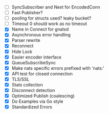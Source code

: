 
- [ ] SyncSubscriber and Next for EncodedConn
- [ ] Fast Publisher?
- [ ] pooling for structs used? leaky bucket?
- [ ] Timeout 0 should work as no timeout
- [x] Name in Connect for gnatsd
- [x] Asynchronous error handling
- [x] Parser rewrite
- [x] Reconnect
- [x] Hide Lock
- [x] Easier encoder interface
- [x] QueueSubscribeSync
- [x] Make nats specific errors prefixed with 'nats:'
- [x] API test for closed connection
- [x] TLS/SSL
- [x] Stats collection
- [x] Disconnect detection
- [x] Optimized Publish (coalescing)
- [x] Do Examples via Go style
- [x] Standardized Errors
